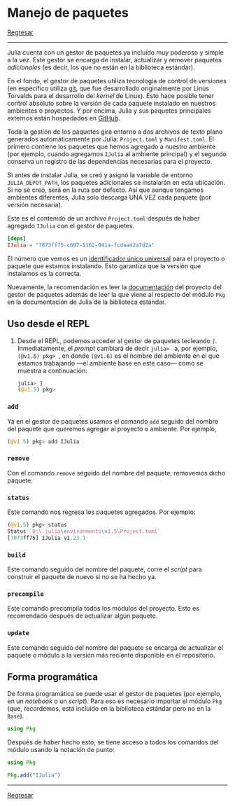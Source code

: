 # Manejo de paquetes

[Regresar](./README.md)

---


Julia cuenta con un gestor de paquetes ya incluido muy poderoso y simple a la vez. Este gestor se encarga de instalar, actualizar y remover paquetes *adicionales* (es decir, los que no están en la biblioteca estándar).

En el fondo, el gestor de paquetes utiliza tecnología de control de versiones (en específico utiliza [git](https://git-scm.com/), que fue desarrollado originalmente por Linus Torvalds para el desarrollo del *kernel* de Linux). Esto hace posible tener control absoluto sobre la versión de cada paquete instalado en nuestros ambientes o proyectos. Y por encima, Julia y sus paquetes principales externos están hospedados en [GitHub](https://github.com/).

Toda la gestión de los paquetes gira entorno a dos archivos de texto plano generados automáticamente por Julia: `Project.toml` y `Manifest.toml`. El primero contiene los paquetes que hemos agregado a nuestro ambiente (por ejemplo, cuando agregamos `IJulia` al ambiente principal) y el segundo conserva un registro de las dependencias necesarias para el proyecto.

Si antes de instalar Julia, se creó y asignó la variable de entorno `JULIA_DEPOT_PATH`, los paquetes adicionales se instalarán en esta ubicación. Si no se creó, será en la ruta por defecto. Así que aunque tengamos ambientes diferentes, Julia solo descarga UNA VEZ cada paquete (por versión necesaria).

Este es el contenido de un archivo `Project.toml` después de haber agregado `IJulia` con el gestor de paquetes.

```toml
[deps]
IJulia = "7073ff75-c697-5162-941a-fcdaad2a7d2a"
```

El número que vemos es un [identificador único universal](https://es.wikipedia.org/wiki/Identificador_%C3%BAnico_universal) para el proyecto o paquete que estamos instalando. Esto garantiza que la versión que instalamos es la correcta.

Nuevamente, la recomendación es leer la [documentación](https://julialang.github.io/Pkg.jl) del proyecto del gestor de paquetes además de leer la que viene al respecto del módulo `Pkg` en la documentación de Julia de la biblioteca estándar.

## Uso desde el REPL

1. Desde el REPL, podemos acceder al gestor de paquetes tecleando `]`. Inmediatamente, el *prompt* cambiará de decir `julia> ` a, por ejemplo, `(@v1.6) pkg> `, en donde `(@v1.6)` es el nombre del ambiente en el que estamos trabajando &mdash;el ambiente base en este caso&mdash; como se muestra a continuación:

	```julia
	julia> ]
	(@v1.5) pkg>
	```

### `add`

Ya en el gestor de paquetes usamos el comando `add` seguido del nombre del paquete que queremos agregar al proyecto o ambiente. Por ejemplo,

```julia
(@v1.5) pkg> add IJulia
```

### `remove`

Con el comando `remove` seguido del nombre del paquete, removemos dicho paquete.

### `status`

Este comando nos regresa los paquetes agregados. Por ejemplo:

```julia
(@v1.5) pkg> status
Status `D:\.julia\environments\v1.5\Project.toml`
[7073ff75] IJulia v1.23.1
```

### `build`

Este comando seguido del nombre del paquete, corre el *script* para construir el paquete de nuevo si no se ha hecho ya.

### `precompile`

Este comando precompila todos los módulos del proyecto. Esto es recomendado después de actualizar algún paquete.

### `update`

Este comando seguido del nombre del paquete se encarga de actualizar el paquete o módulo a la versión más reciente disponible en el repositorio.

## Forma programática

De forma programática se puede usar el gestor de paquetes (por ejemplo, en un *notebook* o un *script*). Para eso es necesario importar el módulo `Pkg` (que, recordemos, está incluido en la biblioteca estándar pero no en la `Base`).

```julia
using Pkg
```

Después de haber hecho esto, se tiene acceso a todos los comandos del módulo usando la notación de punto:

```julia
using Pkg

Pkg.add("IJulia")
```

---

[Regresar](./README.md)